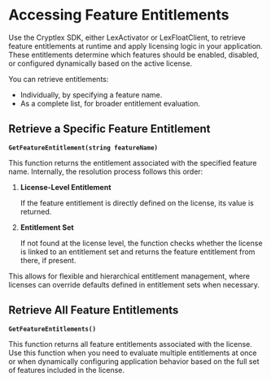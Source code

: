 # Accessing Feature Entitlements

Use the Cryptlex SDK, either LexActivator or LexFloatClient, to retrieve feature entitlements at runtime and apply licensing logic in your application. These entitlements determine which features should be enabled, disabled, or configured dynamically based on the active license.

You can retrieve entitlements:

* Individually, by specifying a feature name.
* As a complete list, for broader entitlement evaluation.

## Retrieve a Specific Feature Entitlement

**`GetFeatureEntitlement(string featureName)`**

This function returns the entitlement associated with the specified feature name. Internally, the resolution process follows this order:

1.  **License-Level Entitlement**

    If the feature entitlement is directly defined on the license, its value is returned.
2.  **Entitlement Set**

    If not found at the license level, the function checks whether the license is linked to an entitlement set and returns the feature entitlement from there, if present.

This allows for flexible and hierarchical entitlement management, where licenses can override defaults defined in entitlement sets when necessary.

## Retrieve All Feature Entitlements

**`GetFeatureEntitlements()`**

This function returns all feature entitlements associated with the license. Use this function when you need to evaluate multiple entitlements at once or when dynamically configuring application behavior based on the full set of features included in the license.
